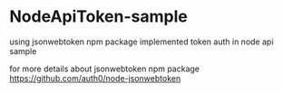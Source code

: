 # NodeApiToken-sample
using jsonwebtoken npm package implemented token auth in node api sample

for more details about jsonwebtoken npm package 
https://github.com/auth0/node-jsonwebtoken
